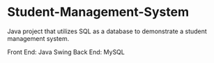 # Student-Management-System
 
 Java project that utilizes SQL as a database to demonstrate a student management system.
 
 Front End: Java Swing
 Back End: MySQL

